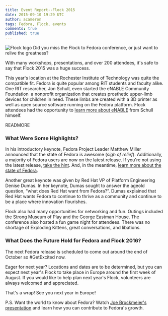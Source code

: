 ```yaml
---
title: Event Report--Flock 2015
date: 2015-09-10 19:29 UTC
author: acameron
tags: Fedora, Flock, events
comments: true
published: true
---
```

![Flock logo](blog/flock-logo-bg-300x174.png) Did you miss the Flock to Fedora conference, or just want to relive the greatness?

With many workshops, presentations, and over 200 attendees, it's safe to say that Flock 2015 was a huge success.

This year's location at the Rochester Institute of Technology was quite the compatible fit. Fedora is quite popular among RIT students and faculty alike. One RIT researcher, Jon Schull, even started the e­NABLE Community Foundation ­­ a non­profit organization that creates prosthetic upper-limb devices for children in need. These limbs are created with a 3D printer as well as open source software running on the Fedora platform. Flock attendees had the opportunity to [learn more about e­NABLE](http://bit.ly/FedoraEnable) from Schull himself.

READMORE

### What Were Some Highlights?

In his introductory keynote, Fedora Project Leader Matthew Miller announced that the state of Fedora is awesome (*sigh of relief*). Additionally, a majority of Fedora users are now on the latest release. If you're not using the latest release, [take the hint](http://getfedora.org/). And, in the meantime, [learn more about the state of Fedora](http://bit.ly/stateoffedora).

Another great keynote was given by Red Hat VP of Platform Engineering Denise Dumas. In her keynote, Dumas sought to answer the age­old question, “what does Red Hat want from Fedora?”. Dumas explained that Red Hat wants Fedora to continue to thrive as a community and continue to be a place where innovation flourishes.

Flock also had many opportunities for networking and fun. Outings included the Strong Museum of Play and the George Eastman House. The conference also hosted a fun game night for attendees. There was no shortage of Exploding Kittens, great conversations, and libations.

### What Does the Future Hold for Fedora and Flock 2016?

The next Fedora release is scheduled to come out around the end of October so #GetExcited now.

Eager for next year? Locations and dates are to be determined, but you can expect next year's Flock to take place in Europe around the first week of August. If you would like to help plan next year's Flock, volunteers are always welcomed and appreciated.

That's a wrap! See you next year in Europe!

P.S. Want the world to know about Fedora? Watch [Joe Brockmeier's presentation](http://bit.ly/JZBmarketing) and learn how you can contribute to Fedora's growth.
